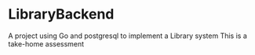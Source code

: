 # LibraryBackend
A project using Go and postgresql to implement a Library system
This is a take-home assessment
